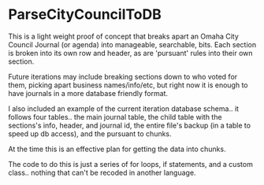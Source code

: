 ParseCityCouncilToDB
====================
This is a light weight proof of concept that breaks apart an Omaha City Council Journal (or agenda) into manageable, searchable, bits.  Each section is broken into its own row and header, as are 'pursuant' rules into their own section.  

Future iterations may include breaking sections down to who voted for them, picking apart business names/info/etc, but right now it is enough to have journals in a more database friendly format.

I also included an example of the current iteration database schema.. it follows four tables.. the main journal table, the child table with the sections's info, header, and journal id, the entire file's backup (in a table to speed up db access), and the pursuant to chunks.

At the time this is an effective plan for getting the data into chunks.

The code to do this is just a series of for loops, if statements, and a custom class.. nothing that can't be recoded in another language.
